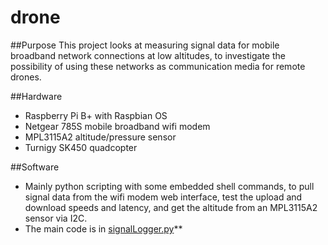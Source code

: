 # drone

##Purpose
This project looks at measuring signal data for mobile broadband network connections at low altitudes, to investigate the possibility of using these networks as communication media for remote drones.   

##Hardware
 - Raspberry Pi B+ with Raspbian OS
 - Netgear 785S mobile broadband wifi modem
 - MPL3115A2 altitude/pressure sensor
 - Turnigy SK450 quadcopter
 
 ##Software
 - Mainly python scripting with some embedded shell commands, to pull signal data from the wifi modem web interface, test the upload and download speeds and latency, and get the altitude from an MPL3115A2 sensor via I2C. 
 - The main code is in [signalLogger.py](https://github.com/adam0antium/drone/blob/automated/signalLogger.py)**
